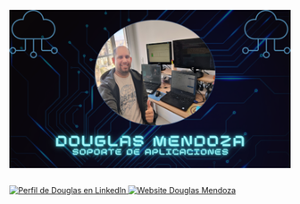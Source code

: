 <!-- Portada -->
<p align="center">
  <img src="bannerDRMF.png" alt="imagen de portada Github">
</p>

<!-- LinkedIn -->
<p align="center" style="display: inline-block; margin-right: 10px;">
  <a href="https://www.linkedin.com/in/douglas-mendoza-figueredo" target="_blank">
    <img src="https://img.shields.io/badge/LinkedIn-0077B5?style=for-the-badge&logo=linkedin&logoColor=white" alt="Perfil de Douglas en LinkedIn">
  </a>
  <!-- Website -->
  <a href="https://www.menfig.com" target="_blank">
    <img src="https://img.shields.io/badge/Mi%20Website-FF5733?style=for-the-badge&logo=internet-explorer&logoColor=white" alt="Website Douglas Mendoza">
  </a>
</p>



